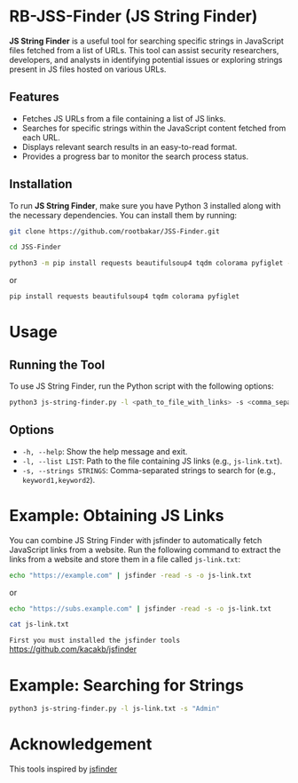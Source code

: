 # RB-JSS-Finder (JS String Finder)

**JS String Finder** is a useful tool for searching specific strings in JavaScript files fetched from a list of URLs. This tool can assist security researchers, developers, and analysts in identifying potential issues or exploring strings present in JS files hosted on various URLs.

## Features
- Fetches JS URLs from a file containing a list of JS links.
- Searches for specific strings within the JavaScript content fetched from each URL.
- Displays relevant search results in an easy-to-read format.
- Provides a progress bar to monitor the search process status.

## Installation

To run **JS String Finder**, make sure you have Python 3 installed along with the necessary dependencies. You can install them by running:

```bash
git clone https://github.com/rootbakar/JSS-Finder.git
```

```bash
cd JSS-Finder
```

```bash
python3 -m pip install requests beautifulsoup4 tqdm colorama pyfiglet --break-system-packages
```

or 

```bash
pip install requests beautifulsoup4 tqdm colorama pyfiglet
```

# Usage

## Running the Tool
To use JS String Finder, run the Python script with the following options:

```bash
python3 js-string-finder.py -l <path_to_file_with_links> -s <comma_separated_strings_to_search>
```

## Options

- `-h, --help`: Show the help message and exit.
- `-l, --list LIST`: Path to the file containing JS links (e.g., `js-link.txt`).
- `-s, --strings STRINGS`: Comma-separated strings to search for (e.g., `keyword1,keyword2`).

# Example: Obtaining JS Links
You can combine JS String Finder with jsfinder to automatically fetch JavaScript links from a website. Run the following command to extract the links from a website and store them in a file called `js-link.txt`:

```bash
echo "https://example.com" | jsfinder -read -s -o js-link.txt
```

or 


```bash
echo "https://subs.example.com" | jsfinder -read -s -o js-link.txt
```


```bash
cat js-link.txt
```


`First you must installed the jsfinder tools` https://github.com/kacakb/jsfinder


# Example: Searching for Strings
```bash
python3 js-string-finder.py -l js-link.txt -s "Admin"
```


# Acknowledgement
This tools inspired by [jsfinder](https://github.com/kacakb/jsfinder)

